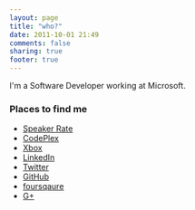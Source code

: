 ```yaml
---
layout: page
title: "who?"
date: 2011-10-01 21:49
comments: false
sharing: true
footer: true
---
```


I'm a Software Developer working at Microsoft.

### Places to find me
* <a href="http://speakerrate.com/bennage" rel="me">Speaker Rate</a>
* <a href="http://www.codeplex.com/site/users/view/bennage" rel="me">CodePlex</a>
* <a href="http://live.xbox.com/en-US/MyXbox/Profile?Gamertag=bennage" rel="me">Xbox</a>
* <a href="http://www.linkedin.com/in/bennage" rel="me">LinkedIn</a>
* <a href="http://twitter.com/#!/bennage" rel="me">Twitter</a>
* <a href="https://github.com/bennage/" rel="me">GitHub</a>
* <a href="https://foursquare.com/bennage" rel="me">foursqaure</a>
* <a href="http://gplus.to/bennage" rel="me">G+</a>

